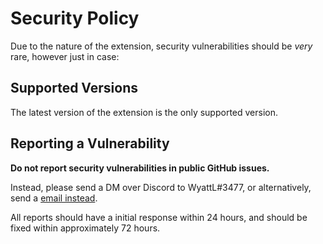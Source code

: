 # Security Policy

Due to the nature of the extension, security vulnerabilities should be *very* rare, however just in case:

## Supported Versions

The latest version of the extension is the only supported version.

## Reporting a Vulnerability

**Do not report security vulnerabilities in public GitHub issues.**

Instead, please send a DM over Discord to WyattL#3477, or alternatively, send a [email instead](mailto:urgent@wyatt.world).

All reports should have a initial response within 24 hours, and should be fixed within approximately 72 hours.
